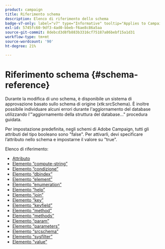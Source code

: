 ```yaml
---
product: campaign
title: Riferimento schema
description: Elenco di riferimento dello schema
badge-v7-only: label="v7" type="Informative" tooltip="Applies to Campaign Classic v7 only"
exl-id: 5745fc60-9df3-4ad0-bbeb-f6ae8c86a5aa
source-git-commit: 8debcd3d8fb883b3316cf75187a86bebf15a1d31
workflow-type: tm+mt
source-wordcount: '90'
ht-degree: 21%

---
```


# Riferimento schema {#schema-reference}

Durante la modifica di uno schema, è disponibile un sistema di approvazione basato sullo schema di origine (xtk:srcSchema). È inoltre possibile individuare alcuni errori durante l&#39;aggiornamento del database utilizzando l&#39;&quot;aggiornamento della struttura del database...&quot; procedura guidata.

Per impostazione predefinita, negli schemi di Adobe Campaign, tutti gli attributi del tipo booleano sono &quot;false&quot;. Per attivarli, devi specificare l’attributo nello schema e impostarne il valore su &quot;true&quot;.

Elenco di riferimento:

* [Attributo](schema/attribute.md)
* [Elemento “compute-string”](schema/compute-string.md)
* [Elemento “condizione”](schema/condition.md)
* [Elemento “dbindex”](schema/db-index.md)
* [Elemento “element”](schema/element.md)
* [Elemento “enumeration”](schema/enumeration.md)
* [Elemento “help”](schema/help.md)
* [Elemento “join”](schema/join.md)
* [Elemento “key”](schema/key.md)
* [Elemento “keyfield”](schema/keyfield.md)
* [Elemento “method”](schema/method.md)
* [Elemento “methods”](schema/methods.md)
* [Elemento “param”](schema/param.md)
* [Elemento “parameters”](schema/parameters.md)
* [Elemento “srcschema”](schema/srcschema.md)
* [Elemento “sysfilter”](schema/sysfilter.md)
* [Elemento “value”](schema/value.md)
